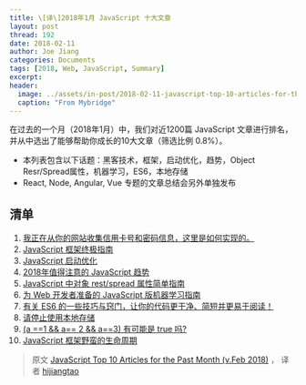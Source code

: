 ```yaml
---
title: \[译\]2018年1月 JavaScript 十大文章
layout: post
thread: 192
date: 2018-02-11
author: Joe Jiang
categories: Documents
tags: [2018, Web, JavaScript, Summary]
excerpt: 
header:
  image: ../assets/in-post/2018-02-11-javascript-top-10-articles-for-the-past-month-v-feb-2018-teaser.png
  caption: "From Mybridge"
---
```


在过去的一个月（2018年1月）中，我们对近1200篇 JavaScript 文章进行排名，并从中选出了能够帮助你成长的10大文章（筛选比例 0.8%）。

* 本列表包含以下话题：黑客技术，框架，启动优化，趋势，Object Resr/Spread属性，机器学习，ES6，本地存储
* React, Node, Angular, Vue 专题的文章总结会另外单独发布

## 清单

1. [我正在从你的网站收集信用卡号和密码信息，这里是如何实现的。](https://hackernoon.com/im-harvesting-credit-card-numbers-and-passwords-from-your-site-here-s-how-9a8cb347c5b5?utm_source=mybridge&utm_medium=email&utm_campaign=read_more)
2. [JavaScript 框架终极指南](https://javascriptreport.com/the-ultimate-guide-to-javascript-frameworks?utm_source=mybridge&utm_medium=email&utm_campaign=read_more)
3. [JavaScript 启动优化](https://developers.google.com/web/fundamentals/performance/optimizing-content-efficiency/javascript-startup-optimization?utm_source=mybridge&utm_medium=email&utm_campaign=read_more)
4. [2018年值得注意的 JavaScript 趋势](https://hackernoon.com/the-top-javascript-trends-to-watch-in-2018-a8437dd94425?utm_source=mybridge&utm_medium=email&utm_campaign=read_more)
5. [JavaScript 中对象 rest/spread 属性简单指南](https://dmitripavlutin.com/object-rest-spread-properties-javascript?utm_source=mybridge&utm_medium=email&utm_campaign=read_more)
6. [为 Web 开发者准备的 JavaScript 版机器学习指南](https://www.robinwieruch.de/machine-learning-javascript-web-developers?utm_source=mybridge&utm_medium=email&utm_campaign=read_more)
7. [有关 ES6 的一些技巧与窍门，让你的代码更干净、简短并更易于阅读！](https://medium.freecodecamp.org/make-your-code-cleaner-shorter-and-easier-to-read-es6-tips-and-tricks-afd4ce25977c?utm_source=mybridge&utm_medium=email&utm_campaign=read_more)
8. [请停止使用本地存储](https://dev.to/rdegges/please-stop-using-local-storage-1i04?utm_source=mybridge&utm_medium=email&utm_campaign=read_more)
9. [(a ==1 && a== 2 && a==3) 有可能是 true 吗?](https://stackoverflow.com/questions/48270127/can-a-1-a-2-a-3-ever-evaluate-to-true?utm_source=mybridge&utm_medium=email&utm_campaign=read_more)
10. [JavaScript 框架野蛮的生命周期](https://stackoverflow.blog/2018/01/11/brutal-lifecycle-javascript-frameworks?utm_source=mybridge&utm_medium=email&utm_campaign=read_more)

> 原文 [JavaScript Top 10 Articles for the Past Month (v.Feb 2018)](https://medium.com/@Mybridge/javascript-top-10-articles-for-the-past-month-v-feb-2018-cb8a4949494f) ， 译者 [hijiangtao](https://github.com/hijiangtao)